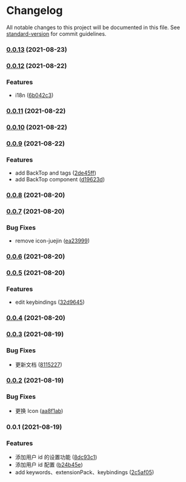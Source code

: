 # Changelog

All notable changes to this project will be documented in this file. See [standard-version](https://github.com/conventional-changelog/standard-version) for commit guidelines.

### [0.0.13](https://github.com/youngjuning/juejin-me/compare/v0.0.12...v0.0.13) (2021-08-23)

### [0.0.12](https://github.com/youngjuning/juejin-me/compare/v0.0.11...v0.0.12) (2021-08-22)


### Features

* i18n ([6b042c3](https://github.com/youngjuning/juejin-me/commit/6b042c3fc9e54b12f21ab16fc78cbef309d538e6))

### [0.0.11](https://github.com/youngjuning/juejin-me/compare/v0.0.10...v0.0.11) (2021-08-22)

### [0.0.10](https://github.com/youngjuning/juejin-me/compare/v0.0.9...v0.0.10) (2021-08-22)

### [0.0.9](https://github.com/youngjuning/juejin-me/compare/v0.0.8...v0.0.9) (2021-08-22)


### Features

* add BackTop and tags ([2de45ff](https://github.com/youngjuning/juejin-me/commit/2de45ff55513329f76e35c8a9d0156dee98be9ef))
* add BackTop component ([d19623d](https://github.com/youngjuning/juejin-me/commit/d19623d761ec9ba38a5f96aeaf32c7e0735125a3))

### [0.0.8](https://github.com/youngjuning/juejin-me/compare/v0.0.7...v0.0.8) (2021-08-20)

### [0.0.7](https://github.com/youngjuning/juejin-me/compare/v0.0.6...v0.0.7) (2021-08-20)


### Bug Fixes

* remove icon-juejin ([ea23999](https://github.com/youngjuning/juejin-me/commit/ea23999fca0b415f0b75099387559070e345c086))

### [0.0.6](https://github.com/youngjuning/juejin-me/compare/v0.0.5...v0.0.6) (2021-08-20)

### [0.0.5](https://github.com/youngjuning/juejin-me/compare/v0.0.4...v0.0.5) (2021-08-20)


### Features

* edit keybindings ([32d9645](https://github.com/youngjuning/juejin-me/commit/32d9645b3fc74bdae2504b04a1a324b0c796cb7a))

### [0.0.4](https://github.com/youngjuning/juejin-me/compare/v0.0.3...v0.0.4) (2021-08-20)

### [0.0.3](https://github.com/youngjuning/juejin-me/compare/v0.0.2...v0.0.3) (2021-08-19)


### Bug Fixes

* 更新文档 ([8115227](https://github.com/youngjuning/juejin-me/commit/811522782930452f333f2688e0fa688067a6a4e2))

### [0.0.2](https://github.com/youngjuning/juejin-me/compare/v0.0.1...v0.0.2) (2021-08-19)


### Bug Fixes

* 更换 Icon ([aa8f1ab](https://github.com/youngjuning/juejin-me/commit/aa8f1ab3232d3a22a8a79bf4c5ab81eede060b4d))

### 0.0.1 (2021-08-19)


### Features

* 添加用户 id 的设置功能 ([8dc93c1](https://github.com/youngjuning/juejin-me/commit/8dc93c158edc6ce6ad3824770f5d0d2dc07c26c3))
* 添加用户 id 配置 ([b24b45e](https://github.com/youngjuning/juejin-me/commit/b24b45e9ccdf9b14f4704e27cd81dd74cf892a03))
* add keywords、extensionPack、keybindings ([2c5af05](https://github.com/youngjuning/juejin-me/commit/2c5af05710ab4b5bfce686444664acedd2c4f9b1))
